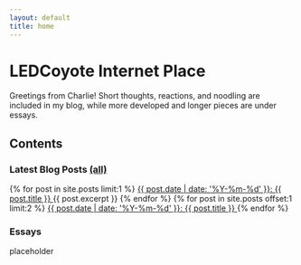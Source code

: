 ```yaml
---
layout: default
title: home
---
```


# LEDCoyote Internet Place
Greetings from Charlie! Short thoughts, reactions, and noodling are included in my blog, while more developed and longer pieces are under essays.

## Contents

### Latest Blog Posts [(all)](/blog)
{% for post in site.posts limit:1 %}
<a href="{{ post.url }}">
  {{ post.date | date: '%Y-%m-%d' }}: {{ post.title }}
</a>
{{ post.excerpt }}
{% endfor %}
{% for post in site.posts offset:1 limit:2 %}
<a href="{{ post.url }}">
  {{ post.date | date: '%Y-%m-%d' }}: {{ post.title }}
</a>
{% endfor %}

### Essays
placeholder